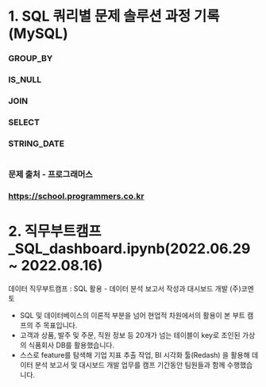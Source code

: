 #
# 1. SQL 쿼리별 문제 솔루션 과정 기록(MySQL)
### GROUP_BY
### IS_NULL
### JOIN
### SELECT
### STRING_DATE
#
### 문제 출처 - 프로그래머스
### https://school.programmers.co.kr
#
# 2. 직무부트캠프_SQL_dashboard.ipynb(2022.06.29 ~ 2022.08.16)

데이터 직무부트캠프 : SQL 활용 - 데이터 분석 보고서 작성과 대시보드 개발
(주)코멘토

* SQL 및 데이터베이스의 이론적 부분을 넘어 현업적 차원에서의 활용이 본 부트 캠프의 주 목표입니다.
* 고객과 상품, 발주 및 주문, 직원 정보 등 20개가 넘는 테이블이 key로 조인된 가상의 식품회사 DB를 활용했습니다.
* 스스로 feature를 탐색해 기업 지표 추출 작업, BI 시각화 툴(Redash) 을 활용해 데이터 분석 보고서 및 대시보드 개발 업무를 캠프 기간동안 팀원들과 함께 수행했습니다.
